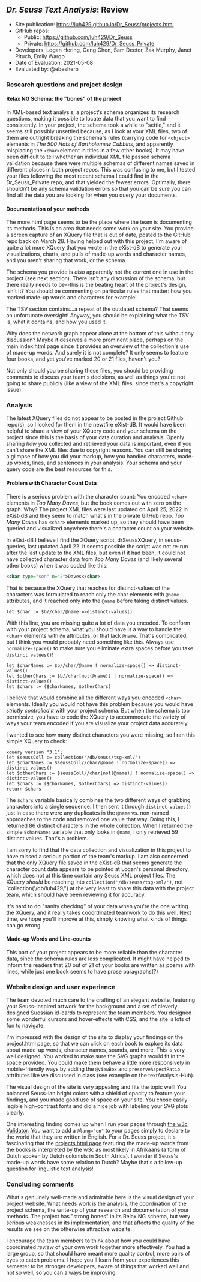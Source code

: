 ## *Dr. Seuss Text Analysis*: Review

* Site publication: <https://luh429.github.io/Dr_Seuss/projects.html>
* GitHub repos: 
   * Public: <https://github.com/luh429/Dr_Seuss>
   * Private: <https://github.com/luh429/Dr_Seuss_Private>
* Developers: Logan Hering, Geng Chen, Sam Deeter, Zak Murphy, Janet Pituch, Emily Wargo 
* Date of Evaluation: 2021-05-08
* Evaluated by: @ebeshero

### Research questions and project design

#### Relax NG Schema: the "bones" of the project
In XML-based text analysis, a project's schema organizes its research questions, making it possible to locate data that you want to find consistently. In your project, the schema took a while to "settle," and it seems still possibly unsettled because, as I look at your XML files, two of them are outright breaking the schema's rules (carrying code for `<object>` elements in _The 500 Hats of Bartholomew Cubbins_, and apparently misplacing the `<char>`element in titles in a few other books). It may have been difficult to tell whether an individual XML file passed schema validation because there were multiple schemas of different names saved in different places in both project repos. This was confusing to me, but I tested your files following the most recent schema I could find in the Dr_Seuss_Private repo, and that yielded the fewest errors. Optimally, there shouldn't be any schema validation errors so that you can be sure you can find all the data you are looking for when you query your documents. 

#### Documentation of your methods
The more.html page seems to be the place where the team is documenting its methods. This is an area that needs some work on your site. You provide a screen capture of an XQuery file that is out of date, posted to the GitHub repo back on March 28. Having helped out with this project, I'm aware of quite a lot more XQuery that you wrote in the eXist-dB to generate your visualizations, charts, and pulls of made-up words and character names, and you aren't sharing that work, or the schema. 

The schema you provide is *also* apparently not the current one in use in the project (see next section). There isn't any discussion of the schema, but there really needs to be--this is the beating heart of the project's design, isn't it? You should be commenting on particular rules that matter: how you marked made-up words and characters for example! 

The TSV section contains...a repeat of the outdated schema? That seems an unfortunate oversight! Anyway, you should be explaining what the TSV is, what it contains, and how you used it. 

Why does the network graph appear alone at the bottom of this without any discussion? Maybe it deserves a more prominent place, perhaps on the main index.html page since it provides an overview of the collection's use of made-up words. And surely it is not complete? It only seems to feature four books, and yet you've marked 20 or 21 files, haven't you? 

Not only should you be sharing these files, you should be providing comments to discuss your team's decisions, as well as things you're not going to share publicly (like a view of the XML files, since that's a copyright issue). 


### Analysis

The latest XQuery files do not appear to be posted in the project Github repo(s), so I looked for them in the newtfire eXist-dB. It would have been helpful to share a view of your XQuery code and your schema on the project since this is the basis of your data curation and analysis. Openly sharing *how* you collected and retrieved your data is important, even if you can't share the XML files due to copyright reasons. You can still be sharing a glimpse of how you did your markup, how you handled characters, made-up words, lines, and sentences in your analysis. Your schema and your query code are the best resources for this. 

#### Problem with Character Count Data
There is a serious problem with the character count: You encoded `<char>` elements in 
*Too Many Daves*, but the book comes out with zero on the graph. Why? The project XML files were last updated on April 25, 2022 in eXist-dB and they seem to match what's in the private GitHub repo. *Too Many Daves* has `<char>` elements marked up, so they should have been queried and visualized anywhere there's a character count on your website. 

In eXist-dB I believe I find the XQuery script, drSeussXQuery, in seuss-queries, last updated April 22. It seems possible the script was not re-run after the last update to the XML files, but even if it had been, it could not have collected character data from *Too Many Daves* (and likely several other books) when it was coded like this:

```xml
<char type="son" n="2">Daves</char>
```

That is because the XQuery that reaches for distinct-values of the characters was formulated to reach only the char elements with `@name` attributes, and it reached only into the `@name` before taking distinct values. 

```
let $char := $b//char/@name =>distinct-values()
```

With this line, you are missing quite a lot of data you encoded. To conform with your project schema, what you should have is a way to handle the `<char>` elements with `@n` attributes, or that lack `@name`. That's complicated, but I think you would probably need something like this. Always use `normalize-space()` to make sure you eliminate extra spaces before you take `distinct values()`! 

```
let $charNames := $b//char/@name ! normalize-space() => distinct-values()
let $otherChars := $b//char[not(@name)] ! normalize-space() => distinct-values()
let $chars := ($charNames, $otherChars)
```

I believe that would combine all the different ways you encoded `<char>` elements. Ideally you would not have this problem because you would have *strictly controlled it* with your project schema. But when the schema is too permissive, you have to code the XQuery to accommodate the variety of ways your team encoded if you are visualize your project data accurately.

I wanted to see how many distinct characters you were missing, so I ran this simple XQuery to check:

```
xquery version "3.1";
let $seussColl := collection('/db/seuss/tsg-xml/')
let $charNames := $seussColl//char/@name ! normalize-space() => distinct-values()
let $otherChars := $seussColl//char[not(@name)] ! normalize-space() => distinct-values()
let $chars := ($charNames, $otherChars) => distinct-values()
return $chars
```

The `$chars` variable basically combines the two different ways of grabbing characters into a single sequence. I then sent it through `distinct-values()` just in case there were any duplicates in the `@name` vs. non-named approaches to the code and removed one value that way. Doing this, I returned 86 distinct characters in the whole collection. When I returned the simple `$charNames` variable that only looks in `@name`, I only retrieved 59 distinct values. That's a problem. 

 I am sorry to find that the data collection and visualization in this project to have missed a serious portion of the team's markup. I am also concerned that the only XQuery file saved in the eXist-dB that seems generate the character count data appears to be pointed at Logan's personal directory, which does not at this time contain any Seuss XML project files. The XQuery *should* be reaching into `collection('/db/seuss/tsg-xml/')`, not `collection('/db/luh429/') at the very least to share this data with the project team, which should have been reviewing it for accuracy. 
 
 It's hard to do "sanity checking" of your data when you're the one writing the XQuery, and it really takes cooordinated teamwork to do this well. Next time, we hope you'll improve at this, simply knowing what kinds of things can go wrong. 

#### Made-up Words and Line-counts
This part of your project appears to be more reliable than the character data, since the schema rules are less complicated. It might have helped to inform the readers that 20 out of 21 of your books are written as poems with lines, while just one book seems to have prose paragraphs(?) 


### Website design and user experience
The team devoted much care to the crafting of an elegant website, featuring your Seuss-inspired artwork for the background and a set of cleverly designed Suessian id-cards to represent the team members. You designed some wonderful cursors and hover-effects with CSS, and the site is lots of fun to navigate. 

I'm impressed with the design of the site to display your findings on the project.html page, so that we can click on each book to explore its data about made-up words, character names, sounds, and more. This is very well designed. You worked to make sure the SVG graphs would fit in the space provided. You could make them behave a little more responsively in mobile-friendly ways by adding the `@viewBox` and `preserveAspectRatio` attributes like we discussed in class (see example on the textAnalysis-Hub). 

The visual design of the site is very appealing and fits the topic well! You balanced Seuss-ian bright colors with a shield of opacity to feature your findings, and you made good use of space on your site. You chose easily legible high-contrast fonts and did a nice job with labeling your SVG plots clearly. 

One interesting finding comes up when I run your pages through [the w3c Validator](https://validator.w3.org/): You want to add a `@lang="en"` to your pages simply to declare to the world that they are written in English. For a Dr. Seuss project, it's fascinating that the [projects.html page](https://luh429.github.io/Dr_Seuss/projects.html) featuring the made-up words from the books is interpreted by the w3c as most likely in Afrikaans (a form of Dutch spoken by Dutch colonists in South Africa). I wonder if Seuss's made-up words have some relation to Dutch? Maybe that's a follow-up question for linguistic text analysis! 

### Concluding comments
What's genuinely well-made and admirable here is the visual design of your project website. What needs work is the analysis, the coordination of the project schema, the write-up of your research and documentation of your methods. The project has "strong bones" in its Relax NG schema,  but very serious weaknesses in its implementation, and that affects the quality of the results we see on the otherwise attractive website. 

I encourage the team members to think about how you could have coordinated *review* of your own work together more effectively. You had a large group, so that should have meant more quality control, more pairs of eyes to catch problems. I hope you'll learn from your experiences this semester to be stronger developers, aware of things that worked well and not so well, so you can always be improving. 